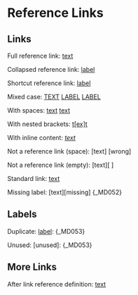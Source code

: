 # Reference Links

## Links

Full reference link: [text][label]

Collapsed reference link: [label][]

Shortcut reference link: [label]

Mixed case: [TEXT][LABEL] [LABEL][] [LABEL]

With spaces: [text][label with spaces] [text][ label  with  spaces ]

With nested brackets: [t[ex]t][label]

With inline content: [*text*][label]

Not a reference link (space): [text] [wrong]

Not a reference link (empty): [text][ ]

Standard link: [text](https://example.com/standard)

Missing label: [text][missing] {_MD052}

[label]: https://example.com/label
[ label with spaces ]: https://example.com/label-with-spaces

## Labels

Duplicate:
[label]: {_MD053}

Unused:
[unused]: {_MD053}

## More Links

After link reference definition: [text][label]
